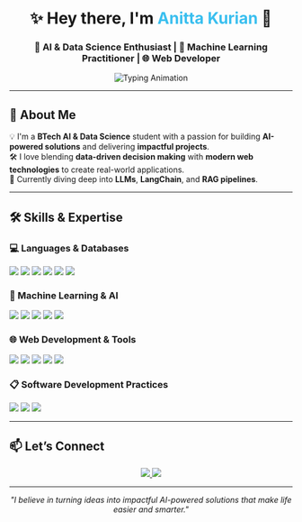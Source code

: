 <!-- Profile Header -->
<h1 align="center">✨ Hey there, I'm <span style="color:#3ABFEF">Anitta Kurian</span> 👋</h1>
<h3 align="center">🎯 AI & Data Science Enthusiast | 🤖 Machine Learning Practitioner | 🌐 Web Developer</h3>

<!-- Typing Animation -->
<p align="center">
  <img src="https://readme-typing-svg.demolab.com?font=Fira+Code&size=22&duration=2500&pause=1000&color=3ABFEF&center=true&vCenter=true&width=500&lines=BTech+AI+%26+Data+Science+Student;Machine+Learning;AI+Model+Fine-Tuning;Web+Development;Data+Visualization+%26+Analytics" alt="Typing Animation" />
</p>

---

## 🚀 About Me
💡 I'm a **BTech AI & Data Science** student with a passion for building **AI-powered solutions** and delivering **impactful projects**.  
🛠 I love blending **data-driven decision making** with **modern web technologies** to create real-world applications.  
🌱 Currently diving deep into **LLMs**, **LangChain**, and **RAG pipelines**.  

---

## 🛠 Skills & Expertise  

### 💻 Languages & Databases  
<p>
  <img src="https://img.shields.io/badge/Python-3670A0?style=for-the-badge&logo=python&logoColor=ffdd54"/>
  <img src="https://img.shields.io/badge/Java-ED8B00?style=for-the-badge&logo=openjdk&logoColor=white"/>
  <img src="https://img.shields.io/badge/C-00599C?style=for-the-badge&logo=c&logoColor=white"/>
  <img src="https://img.shields.io/badge/R-276DC3?style=for-the-badge&logo=r&logoColor=white"/>
  <img src="https://img.shields.io/badge/SQL-336791?style=for-the-badge&logo=postgresql&logoColor=white"/>
  <img src="https://img.shields.io/badge/MySQL-005C84?style=for-the-badge&logo=mysql&logoColor=white"/>
</p>

### 🤖 Machine Learning & AI  
<p>
  <img src="https://img.shields.io/badge/Scikit--learn-F7931E?style=for-the-badge&logo=scikit-learn&logoColor=white"/>
  <img src="https://img.shields.io/badge/LangChain-121D33?style=for-the-badge"/>
  <img src="https://img.shields.io/badge/FAISS-007ACC?style=for-the-badge"/>
  <img src="https://img.shields.io/badge/API%20Integration-FF6F00?style=for-the-badge"/>
  <img src="https://img.shields.io/badge/LLM-FF4088?style=for-the-badge"/>
</p>

### 🌐 Web Development & Tools  
<p>
  <img src="https://img.shields.io/badge/HTML5-E34F26?style=for-the-badge&logo=html5&logoColor=white"/>
  <img src="https://img.shields.io/badge/CSS3-1572B6?style=for-the-badge&logo=css3&logoColor=white"/>
  <img src="https://img.shields.io/badge/Google%20Cloud-4285F4?style=for-the-badge&logo=google-cloud&logoColor=white"/>
  <img src="https://img.shields.io/badge/Git-F05032?style=for-the-badge&logo=git&logoColor=white"/>
  <img src="https://img.shields.io/badge/Linux-FCC624?style=for-the-badge&logo=linux&logoColor=black"/>
</p>

### 📋 Software Development Practices  
<p>
  <img src="https://img.shields.io/badge/SDLC-2E8B57?style=for-the-badge&logo=buffer&logoColor=white"/>
  <img src="https://img.shields.io/badge/Scrum-FFB500?style=for-the-badge&logo=scrumalliance&logoColor=white"/>
  <img src="https://img.shields.io/badge/Agile-008080?style=for-the-badge&logo=agile&logoColor=white"/>
</p>

---

## 📫 Let’s Connect  
<p align="center">
  <a href="https://linkedin.com/in/anittakurian74" target="_blank">
    <img src="https://img.shields.io/badge/LinkedIn-Anitta%20Kurian-blue?style=for-the-badge&logo=linkedin"/>
  </a>
  <a href="mailto:anittakurian74@gmail.com">
  <img src="https://img.shields.io/badge/email-anittakurian74@gmail.com-red?style=for-the-badge&logo=gmail&logoColor=white"/>
</a>
</p>

---

<p align="center">
  <em>"I believe in turning ideas into impactful AI-powered solutions that make life easier and smarter."</em>
</p>
